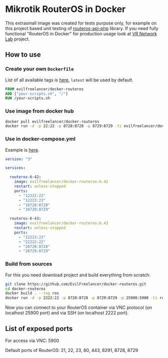 # Mikrotik RouterOS in Docker

This extrasmall image was created for tests purpose only, for example on
this project based unit testing of [routeros-api-php](https://github.com/EvilFreelancer/routeros-api-php) library.
If you need fully functional "RouterOS in Docker" for production usage
look at [VR Network Lab](https://github.com/plajjan/vrnetlab) project.

## How to use

### Create your own `Dockerfile`

List of all available tags is [here](https://hub.docker.com/r/evilfreelancer/docker-routeros/tags/),
`latest` will be used by default.

```dockerfile
FROM evilfreelancer/docker-routeros
ADD ["your-scripts.sh", "/"]
RUN /your-scripts.sh
```

### Use image from docker hub

```bash
docker pull evilfreelancer/docker-routeros
docker run -d -p 22:22 -p 8728:8728 -p 8729:8729 -ti evilfreelancer/docker-routeros
```

### Use in docker-compose.yml

Example is [here](docker-compose.yml).

```yml
version: "3"

services:

  routeros-6-42:
    image: evilfreelancer/docker-routeros:6.42
    restart: unless-stopped
    ports:
      - "12222:22"
      - "12223:23"
      - "18728:8728"
      - "18729:8729"

  routeros-6-43:
    image: evilfreelancer/docker-routeros:6.43
    restart: unless-stopped
    ports:
      - "22223:23"
      - "22222:22"
      - "28728:8728"
      - "28729:8729"

```

### Build from sources

For this you need download project and build everything from scratch:

```bash
git clone https://github.com/EvilFreelancer/docker-routeros.git
cd docker-routeros
docker build . --tag ros
docker run -d -p 2222:22 -p 8728:8728 -p 8729:8729 -p 25900:5900 -ti ros
```

Now you can connect to your RouterOS container via VNC protocol
(on localhost 25900 port) and via SSH (on localhost 2222 port).

## List of exposed ports

For access via VNC: 5900

Default ports of RouterOS: 21, 22, 23, 80, 443, 8291, 8728, 8729
